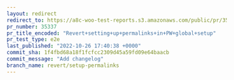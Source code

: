 ```yaml
---
layout: redirect
redirect_to: https://a8c-woo-test-reports.s3.amazonaws.com/public/pr/35337/e2e/index.html
pr_number: 35337
pr_title_encoded: "Revert+setting+up+permalinks+in+PW+global+setup"
pr_test_type: e2e
last_published: "2022-10-26 17:40:38 +0000"
commit_sha: 1f4fbd68a18f1fcfcc2309d45a59fd09e64baacb
commit_message: "Add changelog"
branch_name: revert/setup-permalinks
---
```

